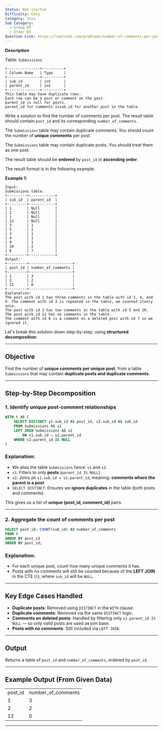 ```yaml
---
Status: Not started
Difficulty: Easy
Category: Join
Sub Category:
  - Group BY
  - Order BY
Question Link: https://leetcode.com/problems/number-of-comments-per-post
---
```

**Description**

Table: `Submissions`

```Plain
+---------------+----------+
| Column Name   | Type     |
+---------------+----------+
| sub_id        | int      |
| parent_id     | int      |
+---------------+----------+
This table may have duplicate rows.
Each row can be a post or comment on the post.
parent_id is null for posts.
parent_id for comments issub_id for another post in the table.
```

Write a solution to find the number of comments per post. The result table should contain `post_id` and its corresponding `number_of_comments`.

The `Submissions` table may contain duplicate comments. You should count the number of **unique comments** per post.

The `Submissions` table may contain duplicate posts. You should treat them as one post.

The result table should be **ordered** by `post_id` in **ascending order**.

The result format is in the following example.

**Example 1:**

```Plain
Input:
Submissions table:
+---------+------------+
| sub_id  | parent_id  |
+---------+------------+
| 1       | Null       |
| 2       | Null       |
| 1       | Null       |
| 12      | Null       |
| 3       | 1          |
| 5       | 2          |
| 3       | 1          |
| 4       | 1          |
| 9       | 1          |
| 10      | 2          |
| 6       | 7          |
+---------+------------+
Output:
+---------+--------------------+
| post_id | number_of_comments |
+---------+--------------------+
| 1       | 3                  |
| 2       | 2                  |
| 12      | 0                  |
+---------+--------------------+
Explanation:
The post with id 1 has three comments in the table with id 3, 4, and 9. The comment with id 3 is repeated in the table, we counted itonly once.
The post with id 2 has two comments in the table with id 5 and 10.
The post with id 12 has no comments in the table.
The comment with id 6 is a comment on a deleted post with id 7 so we ignored it.
```

Let's break this solution down step-by-step, using **structured decomposition**:

---

## **Objective**

Find the number of **unique comments per unique post**, from a table `Submissions` that may contain **duplicate posts and duplicate comments**.

---

## **Step-by-Step Decomposition**

### **1. Identify unique post-comment relationships**

```SQL
WITH t AS (
    SELECT DISTINCT s1.sub_id AS post_id, s2.sub_id AS sub_id
    FROM Submissions AS s1
    LEFT JOIN Submissions AS s2
        ON s1.sub_id = s2.parent_id
    WHERE s1.parent_id IS NULL
)
```

### **Explanation:**

- We alias the table `Submissions` twice: `s1` and `s2`.
- `s1`: Filters to only **posts** (`parent_id IS NULL`)
- `s2`: Joins on `s1.sub_id = s2.parent_id`, meaning: **comments where the parent is a post**
- `SELECT DISTINCT`: Ensures we **ignore duplicates** in the table (both posts and comments)

This gives us a list of **unique (post_id, comment_id)** pairs.

---

### **2. Aggregate the count of comments per post**

```SQL
SELECT post_id, COUNT(sub_id) AS number_of_comments
FROM t
GROUP BY post_id
ORDER BY post_id;
```

### **Explanation:**

- For each unique post, count how many unique comments it has.
- Posts with no comments will still be counted because of the **LEFT JOIN** in the CTE (`t`), where `sub_id` will be `NULL`.

---

## **Key Edge Cases Handled**

- **Duplicate posts**: Removed using `DISTINCT` in the `WITH` clause.
- **Duplicate comments**: Removed via the same `DISTINCT` logic.
- **Comments on deleted posts**: Handled by filtering only `s1.parent_id IS NULL` — so only valid posts are used as join base.
- **Posts with no comments**: Still included via `LEFT JOIN`.

---

## **Output**

Returns a table of `post_id` and `number_of_comments`, ordered by `post_id`.

---

## **Example Output (From Given Data)**

|   |   |
|---|---|
|post_id|number_of_comments|
|1|3|
|2|2|
|12|0|

---